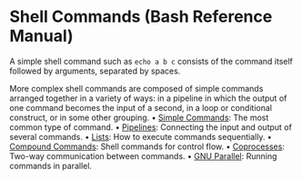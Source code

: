 # Shell Commands \(Bash Reference Manual\)

A simple shell command such as `echo a b c` consists of the command itself followed by arguments, separated by spaces.

More complex shell commands are composed of simple commands arranged together in a variety of ways: in a pipeline in which the output of one command becomes the input of a second, in a loop or conditional construct, or in some other grouping. • [Simple Commands](simple-commands-bash-reference-manual.md#Simple-Commands):  The most common type of command. • [Pipelines](pipelines-bash-reference-manual.md#Pipelines):  Connecting the input and output of several commands. • [Lists](lists-bash-reference-manual.md#Lists):  How to execute commands sequentially. • [Compound Commands](compound-commands-bash-reference-manual.md#Compound-Commands):  Shell commands for control flow. • [Coprocesses](coprocesses-bash-reference-manual.md#Coprocesses):  Two-way communication between commands. • [GNU Parallel](gnu-parallel-bash-reference-manual.md#GNU-Parallel):  Running commands in parallel.


